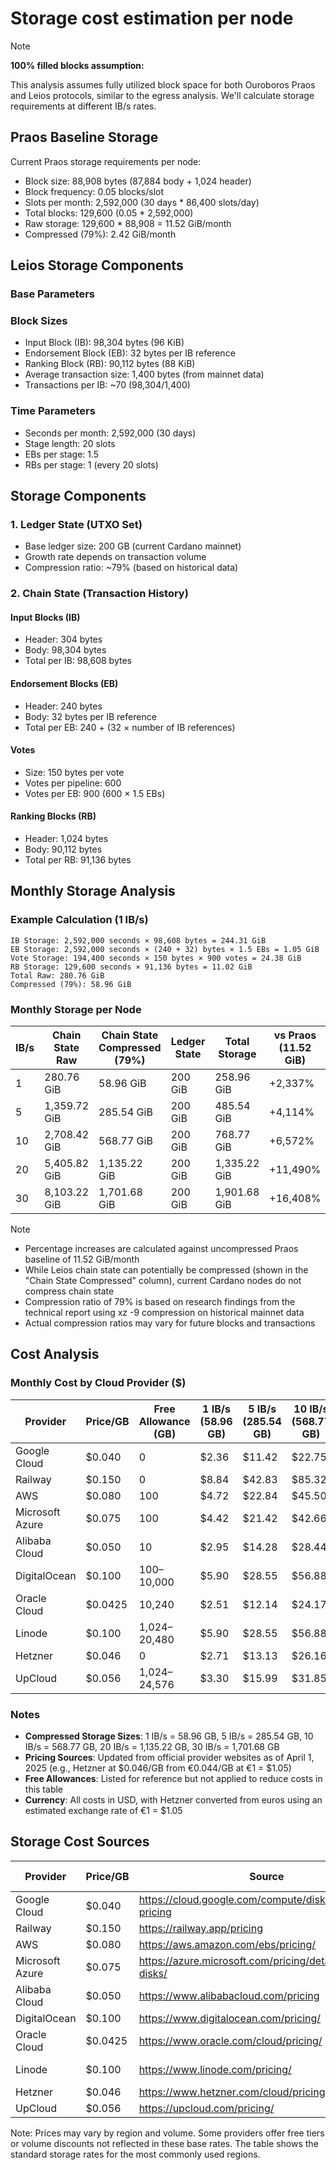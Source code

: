 # Storage cost estimation per node

> [!Note]
> **100% filled blocks assumption:**
>
> This analysis assumes fully utilized block space for both Ouroboros Praos and Leios protocols, similar to the egress analysis. We'll calculate storage requirements at different IB/s rates.

## Praos Baseline Storage
Current Praos storage requirements per node:
- Block size: 88,908 bytes (87,884 body + 1,024 header)
- Block frequency: 0.05 blocks/slot
- Slots per month: 2,592,000 (30 days * 86,400 slots/day)
- Total blocks: 129,600 (0.05 * 2,592,000)
- Raw storage: 129,600 * 88,908 = 11.52 GiB/month
- Compressed (79%): 2.42 GiB/month

## Leios Storage Components

### Base Parameters

### Block Sizes
- Input Block (IB): 98,304 bytes (96 KiB)
- Endorsement Block (EB): 32 bytes per IB reference
- Ranking Block (RB): 90,112 bytes (88 KiB)
- Average transaction size: 1,400 bytes (from mainnet data)
- Transactions per IB: ~70 (98,304/1,400)

### Time Parameters
- Seconds per month: 2,592,000 (30 days)
- Stage length: 20 slots
- EBs per stage: 1.5
- RBs per stage: 1 (every 20 slots)

## Storage Components

### 1. Ledger State (UTXO Set)
- Base ledger size: 200 GB (current Cardano mainnet)
- Growth rate depends on transaction volume
- Compression ratio: ~79% (based on historical data)

### 2. Chain State (Transaction History)

#### Input Blocks (IB)
- Header: 304 bytes
- Body: 98,304 bytes
- Total per IB: 98,608 bytes

#### Endorsement Blocks (EB)
- Header: 240 bytes
- Body: 32 bytes per IB reference
- Total per EB: 240 + (32 × number of IB references)

#### Votes
- Size: 150 bytes per vote
- Votes per pipeline: 600
- Votes per EB: 900 (600 × 1.5 EBs)

#### Ranking Blocks (RB)
- Header: 1,024 bytes
- Body: 90,112 bytes
- Total per RB: 91,136 bytes

## Monthly Storage Analysis

### Example Calculation (1 IB/s)
```
IB Storage: 2,592,000 seconds × 98,608 bytes = 244.31 GiB
EB Storage: 2,592,000 seconds × (240 + 32) bytes × 1.5 EBs = 1.05 GiB
Vote Storage: 194,400 seconds × 150 bytes × 900 votes = 24.38 GiB
RB Storage: 129,600 seconds × 91,136 bytes = 11.02 GiB
Total Raw: 280.76 GiB
Compressed (79%): 58.96 GiB
```

### Monthly Storage per Node

| IB/s | Chain State Raw | Chain State Compressed (79%) | Ledger State | Total Storage | vs Praos (11.52 GiB) |
|------|----------------|----------------------------|--------------|---------------|---------------------|
| 1    | 280.76 GiB     | 58.96 GiB                  | 200 GiB      | 258.96 GiB    | +2,337%            |
| 5    | 1,359.72 GiB   | 285.54 GiB                 | 200 GiB      | 485.54 GiB    | +4,114%            |
| 10   | 2,708.42 GiB   | 568.77 GiB                 | 200 GiB      | 768.77 GiB    | +6,572%            |
| 20   | 5,405.82 GiB   | 1,135.22 GiB               | 200 GiB      | 1,335.22 GiB  | +11,490%           |
| 30   | 8,103.22 GiB   | 1,701.68 GiB               | 200 GiB      | 1,901.68 GiB  | +16,408%           |

> [!Note]
> - Percentage increases are calculated against uncompressed Praos baseline of 11.52 GiB/month
> - While Leios chain state can potentially be compressed (shown in the "Chain State Compressed" column), current Cardano nodes do not compress chain state
> - Compression ratio of 79% is based on research findings from the technical report using xz -9 compression on historical mainnet data
> - Actual compression ratios may vary for future blocks and transactions

## Cost Analysis

### Monthly Cost by Cloud Provider ($)

| Provider         | Price/GB | Free Allowance (GB) | 1 IB/s (58.96 GB) | 5 IB/s (285.54 GB) | 10 IB/s (568.77 GB) | 20 IB/s (1,135.22 GB) | 30 IB/s (1,701.68 GB) |
|------------------|----------|---------------------|-------------------|--------------------|---------------------|-----------------------|-----------------------|
| Google Cloud     | $0.040   | 0                   | $2.36             | $11.42             | $22.75              | $45.41                | $68.07                |
| Railway          | $0.150   | 0                   | $8.84             | $42.83             | $85.32              | $170.28               | $255.25               |
| AWS              | $0.080   | 100                 | $4.72             | $22.84             | $45.50              | $90.82                | $136.13               |
| Microsoft Azure  | $0.075   | 100                 | $4.42             | $21.42             | $42.66              | $85.14                | $127.63               |
| Alibaba Cloud    | $0.050   | 10                  | $2.95             | $14.28             | $28.44              | $56.76                | $85.08                |
| DigitalOcean     | $0.100   | 100–10,000          | $5.90             | $28.55             | $56.88              | $113.52               | $170.17               |
| Oracle Cloud     | $0.0425  | 10,240              | $2.51             | $12.14             | $24.17              | $48.25                | $72.32                |
| Linode           | $0.100   | 1,024–20,480        | $5.90             | $28.55             | $56.88              | $113.52               | $170.17               |
| Hetzner          | $0.046   | 0                   | $2.71             | $13.13             | $26.16              | $52.22                | $78.28                |
| UpCloud          | $0.056   | 1,024–24,576        | $3.30             | $15.99             | $31.85              | $63.57                | $95.29                |

### Notes
- **Compressed Storage Sizes**: 1 IB/s = 58.96 GB, 5 IB/s = 285.54 GB, 10 IB/s = 568.77 GB, 20 IB/s = 1,135.22 GB, 30 IB/s = 1,701.68 GB
- **Pricing Sources**: Updated from official provider websites as of April 1, 2025 (e.g., Hetzner at $0.046/GB from €0.044/GB at €1 = $1.05)
- **Free Allowances**: Listed for reference but not applied to reduce costs in this table
- **Currency**: All costs in USD, with Hetzner converted from euros using an estimated exchange rate of €1 = $1.05

## Storage Cost Sources

| Provider | Price/GB | Source | Last Updated |
|----------|----------|---------|--------------|
| Google Cloud | $0.040 | https://cloud.google.com/compute/disks-image-pricing | Feb 2025 |
| Railway | $0.150 | https://railway.app/pricing | - |
| AWS | $0.080 | https://aws.amazon.com/ebs/pricing/ | 2023 |
| Microsoft Azure | $0.075 | https://azure.microsoft.com/pricing/details/managed-disks/ | Dec 2024 |
| Alibaba Cloud | $0.050 | https://www.alibabacloud.com/pricing | 2024 |
| DigitalOcean | $0.100 | https://www.digitalocean.com/pricing/ | - |
| Oracle Cloud | $0.0425 | https://www.oracle.com/cloud/pricing/ | Dec 2024 |
| Linode | $0.100 | https://www.linode.com/pricing/ | Apr 2023 |
| Hetzner | $0.046 | https://www.hetzner.com/cloud/pricing | 2024 |
| UpCloud | $0.056 | https://upcloud.com/pricing/ | - |

Note: Prices may vary by region and volume. Some providers offer free tiers or volume discounts not reflected in these base rates. The table shows the standard storage rates for the most commonly used regions.
